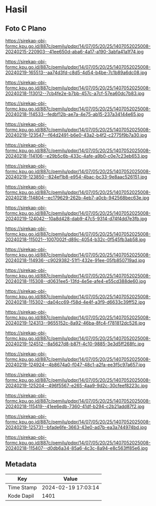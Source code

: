 # Hasil

## Foto C Plano

https://sirekap-obj-formc.kpu.go.id/887c/pemilu/pdpr/14/07/05/20/25/1407052025008-20240215-220903--41ee650d-aba6-4a17-a190-3abfa41a1f74.jpg

https://sirekap-obj-formc.kpu.go.id/887c/pemilu/pdpr/14/07/05/20/25/1407052025008-20240219-165513--aa74d3fd-c8d5-4d54-b4be-7c1b89a6dc08.jpg

https://sirekap-obj-formc.kpu.go.id/887c/pemilu/pdpr/14/07/05/20/25/1407052025008-20240218-113012--7cb4fe2e-b7bb-457c-a7cf-57ea60dc7b83.jpg

https://sirekap-obj-formc.kpu.go.id/887c/pemilu/pdpr/14/07/05/20/25/1407052025008-20240218-114533--fedbf12b-ae7a-4e75-ab15-237a34144e65.jpg

https://sirekap-obj-formc.kpu.go.id/887c/pemilu/pdpr/14/07/05/20/25/1407052025008-20240219-123547--f64d2491-b6e0-43a2-b4f2-c2775f9b7a30.jpg

https://sirekap-obj-formc.kpu.go.id/887c/pemilu/pdpr/14/07/05/20/25/1407052025008-20240218-114106--e29b5c6b-433c-4afe-a9b0-c0e7c23eb653.jpg

https://sirekap-obj-formc.kpu.go.id/887c/pemilu/pdpr/14/07/05/20/25/1407052025008-20240219-123850--824ef1b8-e954-4bac-bc33-9e8aac526151.jpg

https://sirekap-obj-formc.kpu.go.id/887c/pemilu/pdpr/14/07/05/20/25/1407052025008-20240218-114804--ec179629-262b-4eb7-a0cb-942568bec63e.jpg

https://sirekap-obj-formc.kpu.go.id/887c/pemilu/pdpr/14/07/05/20/25/1407052025008-20240219-124042--10a8d428-dab9-47c5-9314-d74f4dd7e3fb.jpg

https://sirekap-obj-formc.kpu.go.id/887c/pemilu/pdpr/14/07/05/20/25/1407052025008-20240218-115021--1007002f-d89c-4054-b32c-0f545fb3ab58.jpg

https://sirekap-obj-formc.kpu.go.id/887c/pemilu/pdpr/14/07/05/20/25/1407052025008-20240218-114936--c9029382-51f1-432e-91ee-05fb850719ad.jpg

https://sirekap-obj-formc.kpu.go.id/887c/pemilu/pdpr/14/07/05/20/25/1407052025008-20240218-115308--d0631ee5-13fd-4e5e-afe4-e55cd388de60.jpg

https://sirekap-obj-formc.kpu.go.id/887c/pemilu/pdpr/14/07/05/20/25/1407052025008-20240218-115302--da04cc69-f58d-4e4f-a3f9-d6633c39ff52.jpg

https://sirekap-obj-formc.kpu.go.id/887c/pemilu/pdpr/14/07/05/20/25/1407052025008-20240219-124313--9655152c-8a92-46ba-8fc4-f781812dc526.jpg

https://sirekap-obj-formc.kpu.go.id/887c/pemilu/pdpr/14/07/05/20/25/1407052025008-20240219-124512--8a5627d8-b87f-4c10-9885-3e3d5ff268fc.jpg

https://sirekap-obj-formc.kpu.go.id/887c/pemilu/pdpr/14/07/05/20/25/1407052025008-20240219-124924--4b8674a0-f047-48c1-a2fa-ee3f5c97a657.jpg

https://sirekap-obj-formc.kpu.go.id/887c/pemilu/pdpr/14/07/05/20/25/1407052025008-20240219-125204--496f5567-e265-4aa9-9d2c-30cfeef8223c.jpg

https://sirekap-obj-formc.kpu.go.id/887c/pemilu/pdpr/14/07/05/20/25/1407052025008-20240218-115419--41ee6edb-7360-41df-b294-c2b21add87f2.jpg

https://sirekap-obj-formc.kpu.go.id/887c/pemilu/pdpr/14/07/05/20/25/1407052025008-20240219-125731--bfade6fe-3663-43e0-ad7b-ea3a744974bd.jpg

https://sirekap-obj-formc.kpu.go.id/887c/pemilu/pdpr/14/07/05/20/25/1407052025008-20240218-115407--d0db6a34-85a6-4c3c-8a94-e8c563ff85e6.jpg


## Metadata

| Key        | Value               |
| ---------- | ------------------- |
| Time Stamp | 2024-02-19 17:03:14 |
| Kode Dapil | 1401                |



